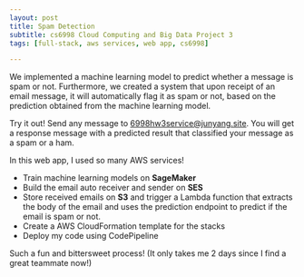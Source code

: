```yaml
---
layout: post
title: Spam Detection
subtitle: cs6998 Cloud Computing and Big Data Project 3
tags: [full-stack, aws services, web app, cs6998]

---
```


We implemented a machine learning model to predict whether a message is spam or not. Furthermore, we created a system that upon receipt of an email message, it will automatically flag it as spam or not, based on the prediction obtained from the machine learning model.

Try it out! Send any message to 6998hw3service@junyang.site. You will get a response message with a predicted result that classified your message as a spam or a ham. 



In this web app, I used so many AWS services!

- Train machine learning models on **SageMaker**
- Build the email auto receiver and sender on **SES**
- Store received emails on **S3** and trigger a Lambda function that extracts the body of the email and uses the prediction endpoint to predict if the email is spam or not.
- Create a AWS CloudFormation template for the stacks
- Deploy my code using CodePipeline



Such a fun and bittersweet process! (It only takes me 2 days since I find a great teammate now!)